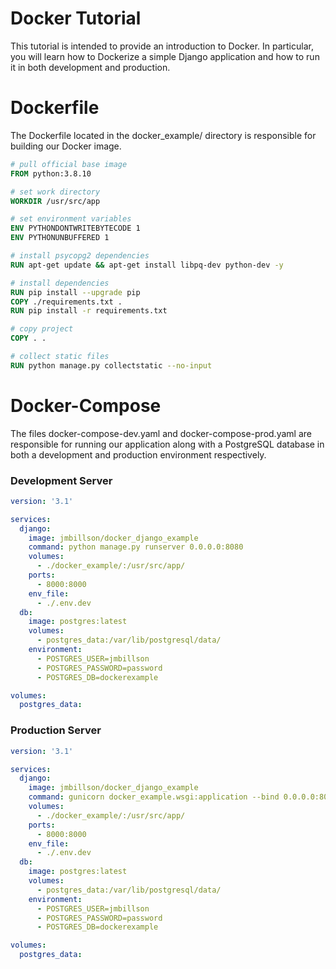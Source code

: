# Docker Tutorial

This tutorial is intended to provide an introduction to Docker. In particular, you will learn how to Dockerize a simple Django application and how to run it 
in both development and production.

# Dockerfile
The Dockerfile located in the docker_example/ directory is responsible for building our Docker image.
```Dockerfile
# pull official base image
FROM python:3.8.10

# set work directory
WORKDIR /usr/src/app

# set environment variables
ENV PYTHONDONTWRITEBYTECODE 1
ENV PYTHONUNBUFFERED 1

# install psycopg2 dependencies
RUN apt-get update && apt-get install libpq-dev python-dev -y

# install dependencies
RUN pip install --upgrade pip
COPY ./requirements.txt .
RUN pip install -r requirements.txt

# copy project
COPY . .

# collect static files
RUN python manage.py collectstatic --no-input

```

# Docker-Compose
The files docker-compose-dev.yaml and docker-compose-prod.yaml are responsible for running our application along with a PostgreSQL database in both a development
and production environment respectively.
### Development Server
```yaml
version: '3.1'

services:
  django:
    image: jmbillson/docker_django_example
    command: python manage.py runserver 0.0.0.0:8080
    volumes:
      - ./docker_example/:/usr/src/app/
    ports:
      - 8000:8000
    env_file:
      - ./.env.dev
  db:
    image: postgres:latest
    volumes:
      - postgres_data:/var/lib/postgresql/data/
    environment:
      - POSTGRES_USER=jmbillson
      - POSTGRES_PASSWORD=password
      - POSTGRES_DB=dockerexample

volumes:
  postgres_data:
```

### Production Server
```yaml
version: '3.1'

services:
  django:
    image: jmbillson/docker_django_example
    command: gunicorn docker_example.wsgi:application --bind 0.0.0.0:8000
    volumes:
      - ./docker_example/:/usr/src/app/
    ports:
      - 8000:8000
    env_file:
      - ./.env.dev
  db:
    image: postgres:latest
    volumes:
      - postgres_data:/var/lib/postgresql/data/
    environment:
      - POSTGRES_USER=jmbillson
      - POSTGRES_PASSWORD=password
      - POSTGRES_DB=dockerexample

volumes:
  postgres_data:
```
